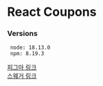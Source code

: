 # React Coupons

### Versions

```
 node: 18.13.0
 npm: 8.19.3
```

[피그마 링크](https://www.figma.com/design/jVXOowWOpepYVlZluoA7Wg/%ED%81%B4%EB%9D%BC%EC%9D%B4%EC%96%B8%ED%8A%B8%EB%A9%B4%EC%A0%91?node-id=21-2&t=duXcwVAOTwNhtNYz-1)
<br/>
[스웨거 링크](https://user-api.dev.fooddash.co.kr/swagger-ui/index.html?urls.primaryName=v4-interview)
